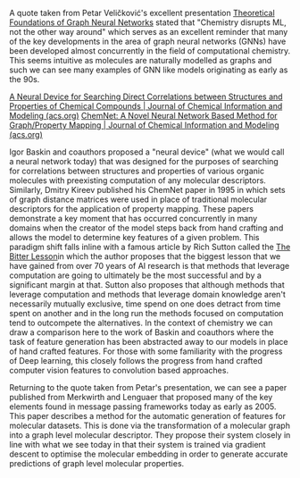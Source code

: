 A quote taken from Petar Veličković's excellent presentation [Theoretical Foundations of Graph Neural Networks](https://www.youtube.com/watch?v=uF53xsT7mjc&t=3902s&ab_channel=PetarVeli%C4%8Dkovi%C4%87) stated that "Chemistry disrupts ML, not the other way around" which serves as an excellent reminder that many of the key developments in the area of graph neural networks (GNNs) have been developed almost concurrently in the field of computational chemistry. This seems intuitive  as molecules are naturally modelled as graphs and such we can see many examples of GNN like models originating as early as the 90s. 

[A Neural Device for Searching Direct Correlations between Structures and Properties of Chemical Compounds | Journal of Chemical Information and Modeling (acs.org)](https://pubs.acs.org/doi/full/10.1021/ci940128y)
[ChemNet: A Novel Neural Network Based Method for Graph/Property Mapping | Journal of Chemical Information and Modeling (acs.org)](https://pubs.acs.org/doi/10.1021/ci00024a001)

Igor Baskin and coauthors proposed a "neural device" (what we would call a neural network today) that was designed for the purposes of searching for correlations between structures and properties of various organic molecules with preexisting computation of any molecular descriptors.  Similarly, Dmitry Kireev published his ChemNet paper in 1995 in which sets of graph distance matrices were used in place of traditional molecular descriptors for the application of property mapping. These papers demonstrate a key moment that has occurred concurrently in many domains when the creator of the model steps back from hand crafting and allows the model to determine key features of a given problem. This paradigm shift falls inline with a famous article by Rich Sutton called the [The Bitter Lesson](http://www.incompleteideas.net/IncIdeas/BitterLesson.html)in which the author proposes that the biggest lesson that we have gained from over 70 years of AI research is that methods that leverage computation are going to ultimately be the most successful and by a significant margin at that. Sutton also proposes that although methods that leverage computation and methods that leverage domain knowledge aren't necessarily mutually exclusive, time spend on one does detract from time spent on another and in the long run the methods focused on computation tend to outcompete the alternatives. In the context of chemistry we can draw a comparison here to the work of Baskin and coauthors where the task of feature generation has been abstracted away to our models in place of hand crafted features. For those with some familiarity with the progress of Deep learning, this closely follows the progress from hand crafted computer vision features to convolution based approaches.

Returning to the quote taken from Petar's presentation, we can see a paper published from Merkwirth and Lenguaer that proposed many of the key elements found in message passing frameworks today as early as 2005. This paper describes a method for the automatic generation of features for molecular datasets. This is done via the transformation of a molecular graph into a graph level molecular descriptor. They propose their system closely in line with what we see today in that their system is trained via gradient descent to optimise the molecular embedding in order to generate accurate predictions of graph level molecular properties. 



